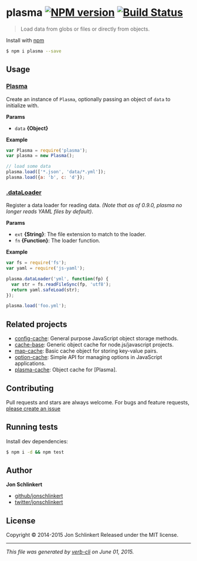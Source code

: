 # plasma [![NPM version](https://badge.fury.io/js/plasma.svg)](http://badge.fury.io/js/plasma)  [![Build Status](https://travis-ci.org/jonschlinkert/plasma.svg)](https://travis-ci.org/jonschlinkert/plasma)

> Load data from globs or files or directly from objects.

Install with [npm](https://www.npmjs.com/)

```sh
$ npm i plasma --save
```

## Usage

### [Plasma](index.js#L43)

Create an instance of `Plasma`, optionally passing an object of `data` to initialize with.

**Params**

* `data` **{Object}**

**Example**

```js
var Plasma = require('plasma');
var plasma = new Plasma();

// load some data
plasma.load(['*.json', 'data/*.yml']);
plasma.load({a: 'b', c: 'd'});
```

### [.dataLoader](index.js#L87)

Register a data loader for reading data. _(Note that as of 0.9.0, plasma no longer reads YAML files by default)_.

**Params**

* `ext` **{String}**: The file extension to match to the loader.
* `fn` **{Function}**: The loader function.

**Example**

```js
var fs = require('fs');
var yaml = require('js-yaml');

plasma.dataLoader('yml', function(fp) {
  var str = fs.readFileSync(fp, 'utf8');
  return yaml.safeLoad(str);
});

plasma.load('foo.yml');
```

## Related projects

* [config-cache](https://github.com/jonschlinkert/config-cache): General purpose JavaScript object storage methods.
* [cache-base](https://github.com/jonschlinkert/cache-base): Generic object cache for node.js/javascript projects.
* [map-cache](https://github.com/jonschlinkert/map-cache): Basic cache object for storing key-value pairs.
* [option-cache](https://github.com/jonschlinkert/option-cache): Simple API for managing options in JavaScript applications.
* [plasma-cache](https://github.com/jonschlinkert/plasma-cache): Object cache for [Plasma].

## Contributing

Pull requests and stars are always welcome. For bugs and feature requests, [please create an issue](https://github.com/jonschlinkert/plasma/issues/new)

## Running tests

Install dev dependencies:

```sh
$ npm i -d && npm test
```

## Author

**Jon Schlinkert**

+ [github/jonschlinkert](https://github.com/jonschlinkert)
+ [twitter/jonschlinkert](http://twitter.com/jonschlinkert)

## License

Copyright © 2014-2015 Jon Schlinkert
Released under the MIT license.

***

_This file was generated by [verb-cli](https://github.com/assemble/verb-cli) on June 01, 2015._
